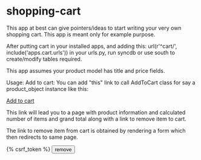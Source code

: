 shopping-cart
=============
This app at best can give pointers/ideas to start writing your very own shopping cart.
This app is meant only for example purpose.

After putting cart in your installed apps, and adding this:  url(r'^cart/', include('apps.cart.urls')) in your urls.py,
run syncdb or use south to create/modify tables required.

This app assumes your product model has title and price fields.

Usage:
Add to cart:
You can add "this" link to call AddToCart class for say a product_object instance like this:

<a href="{% url 'add-to-cart' %}?app_label={{product_object|app_label}}&model_name={{product_object|class_name}}&obj_id={{sg.pk}}" >Add to cart</a>   

This link will lead you to a page with product information and calculated number of items and grand total along with
a link to remove item to cart.

The link to remove item from cart is obtained by rendering a form which then redirects to same page.

<form method="POST" action="{% url 'remove-from-cart' %}">{% csrf_token %}
    <input type="hidden" name="cartitem" value="{{cart_item.pk}}" />
    <input type="hidden" name="cart" value="{{cart.pk}}" />
    <input type="submit" value="remove">
</form>




